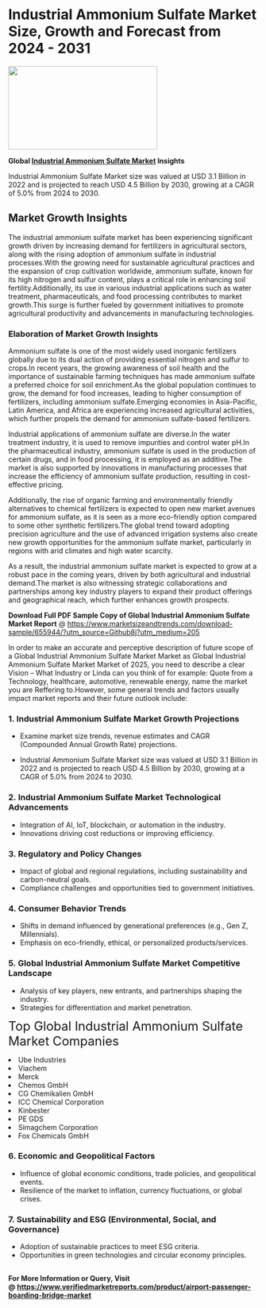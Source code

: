 <H1>Industrial Ammonium Sulfate Market Size, Growth and Forecast from 2024 - 2031</H1><img class="aligncenter size-medium wp-image-584254" src="https://thirdeyenews.in/wp-content/uploads/2024/09/Global-Market-Research-300x168.jpeg" alt="" width="300" height="168" /><p><strong>Global&nbsp;<a href="https://www.marketsizeandtrends.com/download-sample/655944/?utm_source=Github8j?utm_medium=205">Industrial Ammonium Sulfate Market</a> Insights</strong></p><p>Industrial Ammonium Sulfate Market size was valued at USD 3.1 Billion in 2022 and is projected to reach USD 4.5 Billion by 2030, growing at a CAGR of 5.0% from 2024 to 2030.</p><p><h2>Market Growth Insights</h2> <p>The industrial ammonium sulfate market has been experiencing significant growth driven by increasing demand for fertilizers in agricultural sectors, along with the rising adoption of ammonium sulfate in industrial processes.With the growing need for sustainable agricultural practices and the expansion of crop cultivation worldwide, ammonium sulfate, known for its high nitrogen and sulfur content, plays a critical role in enhancing soil fertility.Additionally, its use in various industrial applications such as water treatment, pharmaceuticals, and food processing contributes to market growth.This surge is further fueled by government initiatives to promote agricultural productivity and advancements in manufacturing technologies.</p> <h3>Elaboration of Market Growth Insights</h3> <p>Ammonium sulfate is one of the most widely used inorganic fertilizers globally due to its dual action of providing essential nitrogen and sulfur to crops.In recent years, the growing awareness of soil health and the importance of sustainable farming techniques has made ammonium sulfate a preferred choice for soil enrichment.As the global population continues to grow, the demand for food increases, leading to higher consumption of fertilizers, including ammonium sulfate.Emerging economies in Asia-Pacific, Latin America, and Africa are experiencing increased agricultural activities, which further propels the demand for ammonium sulfate-based fertilizers.</p> <p>Industrial applications of ammonium sulfate are diverse.In the water treatment industry, it is used to remove impurities and control water pH.In the pharmaceutical industry, ammonium sulfate is used in the production of certain drugs, and in food processing, it is employed as an additive.The market is also supported by innovations in manufacturing processes that increase the efficiency of ammonium sulfate production, resulting in cost-effective pricing.</p> <p>Additionally, the rise of organic farming and environmentally friendly alternatives to chemical fertilizers is expected to open new market avenues for ammonium sulfate, as it is seen as a more eco-friendly option compared to some other synthetic fertilizers.The global trend toward adopting precision agriculture and the use of advanced irrigation systems also create new growth opportunities for the ammonium sulfate market, particularly in regions with arid climates and high water scarcity.</p> <p>As a result, the industrial ammonium sulfate market is expected to grow at a robust pace in the coming years, driven by both agricultural and industrial demand.The market is also witnessing strategic collaborations and partnerships among key industry players to expand their product offerings and geographical reach, which further enhances growth prospects.</p> <p><span class=""><strong>Download Full PDF Sample Copy of Global Industrial Ammonium Sulfate Market Report</strong> @ <a href="https://www.marketsizeandtrends.com/download-sample/655944/?utm_source=Github8j?utm_medium=205" target="_blank">https://www.marketsizeandtrends.com/download-sample/655944/?utm_source=Github8j?utm_medium=205</a></span></p><p>In order to make an accurate and perceptive description of future scope of a Global&nbsp;Industrial Ammonium Sulfate Market Market as Global&nbsp;Industrial Ammonium Sulfate Market Market of 2025, you need to describe a clear Vision &ndash; What Industry or Linda can you think of for example: Quote from a Technology, healthcare, automotive, renewable energy, name the market you are Reffering to.However, some general trends and factors usually impact market reports and their future outlook include:</p><h3>1.&nbsp;<strong>Industrial Ammonium Sulfate Market Growth Projections</strong></h3><ul><li>Examine market size trends, revenue estimates and CAGR (Compounded Annual Growth Rate) projections.</li><li><p>Industrial Ammonium Sulfate Market size was valued at USD 3.1 Billion in 2022 and is projected to reach USD 4.5 Billion by 2030, growing at a CAGR of 5.0% from 2024 to 2030.</p></li></ul><h3>2.&nbsp;<strong>Industrial Ammonium Sulfate Market Technological Advancements</strong></h3><ul><li>Integration of AI, IoT, blockchain, or automation in the industry.</li><li>Innovations driving cost reductions or improving efficiency.</li></ul><h3>3.&nbsp;<strong>Regulatory and Policy Changes</strong></h3><ul><li>Impact of global and regional regulations, including sustainability and carbon-neutral goals.</li><li>Compliance challenges and opportunities tied to government initiatives.</li></ul><h3>4.&nbsp;<strong>Consumer Behavior Trends</strong></h3><ul><li>Shifts in demand influenced by generational preferences (e.g., Gen Z, Millennials).</li><li>Emphasis on eco-friendly, ethical, or personalized products/services.</li></ul><h3>5.&nbsp;<strong>Global Industrial Ammonium Sulfate Market Competitive Landscape</strong></h3><ul><li>Analysis of key players, new entrants, and partnerships shaping the industry.</li><li>Strategies for differentiation and market penetration.</li></ul><p data-pm-slice="1 1 []"><span style="color: inherit; font-family: inherit; font-size: 25px;">Top Global Industrial Ammonium Sulfate Market Companies</span></p><div class="" data-test-id=""><p><li>Ube Industries</li><li> Viachem</li><li> Merck</li><li> Chemos GmbH</li><li> CG Chemikalien GmbH</li><li> ICC Chemical Corporation</li><li> Kinbester</li><li> PE GDS</li><li> Simagchem Corporation</li><li> Fox Chemicals GmbH</li></p></div><h3>6.&nbsp;<strong>Economic and Geopolitical Factors</strong></h3><ul><li>Influence of global economic conditions, trade policies, and geopolitical events.</li><li>Resilience of the market to inflation, currency fluctuations, or global crises.</li></ul><h3>7.&nbsp;<strong>Sustainability and ESG (Environmental, Social, and Governance)</strong></h3><ul><li>Adoption of sustainable practices to meet ESG criteria.</li><li>Opportunities in green technologies and circular economy principles.</li></ul><h2><strong style="font-size: 14px;">For More Information or Query, Visit @&nbsp;</strong><a style="background-color: #ffffff; font-size: 14px;" href="https://www.marketsizeandtrends.com/report/industrial-ammonium-sulfate-market/" target="_blank">https://www.verifiedmarketreports.com/product/airport-passenger-boarding-bridge-market</a></h2>